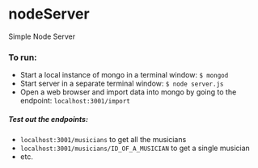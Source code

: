 # nodeServer
Simple Node Server

### To run:
- Start a local instance of mongo in a terminal window: `$ mongod`
- Start server in a separate terminal window: `$ node server.js`
- Open a web browser and import data into mongo by going to the endpoint: `localhost:3001/import`
##### Test out the endpoints:
- `localhost:3001/musicians` to get all the musicians
- `localhost:3001/musicians/ID_OF_A_MUSICIAN` to get a single musician
- etc.

